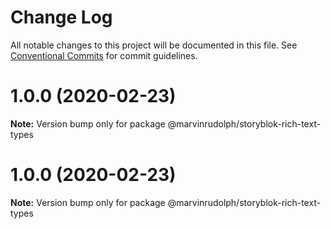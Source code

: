 # Change Log

All notable changes to this project will be documented in this file.
See [Conventional Commits](https://conventionalcommits.org) for commit guidelines.

# 1.0.0 (2020-02-23)

**Note:** Version bump only for package @marvinrudolph/storyblok-rich-text-types





# 1.0.0 (2020-02-23)

**Note:** Version bump only for package @marvinrudolph/storyblok-rich-text-types
